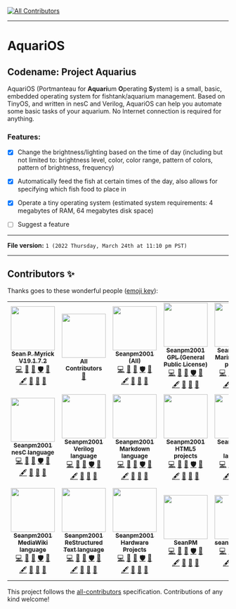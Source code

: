 
<!-- ALL-CONTRIBUTORS-BADGE:START - Do not remove or modify this section -->
[![All Contributors](https://img.shields.io/badge/all_contributors-21-orange.svg?style=flat-square)](#contributors-)
<!-- ALL-CONTRIBUTORS-BADGE:END -->
***

# AquariOS

## Codename: Project Aquarius

AquariOS (Portmanteau for **Aquari**um **O**perating **S**ystem) is a small, basic, embedded operating system for fishtank/aquarium management. Based on TinyOS, and written in nesC and Verilog, AquariOS can help you automate some basic tasks of your aquarium. No Internet connection is required for anything.

### Features:

- [x] Change the brightness/lighting based on the time of day (including but not limited to: brightness level, color, color range, pattern of colors, pattern of brightness, frequency)

- [x] Automatically feed the fish at certain times of the day, also allows for specifying which fish food to place in

- [x] Operate a tiny operating system (estimated system requirements: 4 megabytes of RAM, 64 megabytes disk space)

- [ ] Suggest a feature

***

**File version:** `1 (2022 Thursday, March 24th at 11:10 pm PST)`

***

## Contributors ✨

Thanks goes to these wonderful people ([emoji key](https://allcontributors.org/docs/en/emoji-key)):

<!-- ALL-CONTRIBUTORS-LIST:START - Do not remove or modify this section -->
<!-- prettier-ignore-start -->
<!-- markdownlint-disable -->
<table>
  <tr>
    <td align="center"><a href="https://gist.github.com/seanpm2001/7e40a0e13c066a57577d8200b1afc6a3"><img src="https://avatars.githubusercontent.com/u/65933340?v=4?s=100" width="100px;" alt=""/><br /><sub><b>Sean P. Myrick V19.1.7.2</b></sub></a><br /><a href="https://github.com/seanpm2001/AquariOS/commits?author=seanpm2001" title="Code">💻</a> <a href="https://github.com/seanpm2001/AquariOS/commits?author=seanpm2001" title="Documentation">📖</a> <a href="#projectManagement-seanpm2001" title="Project Management">📆</a> <a href="#security-seanpm2001" title="Security">🛡️</a> <a href="#data-seanpm2001" title="Data">🔣</a> <a href="#content-seanpm2001" title="Content">🖋</a> <a href="#design-seanpm2001" title="Design">🎨</a> <a href="#maintenance-seanpm2001" title="Maintenance">🚧</a> <a href="#ideas-seanpm2001" title="Ideas, Planning, & Feedback">🤔</a></td>
    <td align="center"><a href="https://allcontributors.org"><img src="https://avatars.githubusercontent.com/u/46410174?v=4?s=100" width="100px;" alt=""/><br /><sub><b>All Contributors</b></sub></a><br /><a href="https://github.com/seanpm2001/AquariOS/commits?author=all-contributors" title="Documentation">📖</a></td>
    <td align="center"><a href="https://github.com/seanpm2001/"><img src="https://avatars.githubusercontent.com/u/71843643?v=4?s=100" width="100px;" alt=""/><br /><sub><b>Seanpm2001 (All)</b></sub></a><br /><a href="https://github.com/seanpm2001/AquariOS/commits?author=seanpm2001-all" title="Code">💻</a> <a href="https://github.com/seanpm2001/AquariOS/commits?author=seanpm2001-all" title="Documentation">📖</a> <a href="#projectManagement-seanpm2001-all" title="Project Management">📆</a> <a href="#security-seanpm2001-all" title="Security">🛡️</a> <a href="#data-seanpm2001-all" title="Data">🔣</a> <a href="#content-seanpm2001-all" title="Content">🖋</a> <a href="#design-seanpm2001-all" title="Design">🎨</a> <a href="#maintenance-seanpm2001-all" title="Maintenance">🚧</a> <a href="#ideas-seanpm2001-all" title="Ideas, Planning, & Feedback">🤔</a></td>
    <td align="center"><a href="https://github.com/Seanpm2001-GPL"><img src="https://avatars.githubusercontent.com/u/86742875?v=4?s=100" width="100px;" alt=""/><br /><sub><b>Seanpm2001 GPL (General Public License)</b></sub></a><br /><a href="https://github.com/seanpm2001/AquariOS/commits?author=seanpm2001-GPL" title="Code">💻</a> <a href="https://github.com/seanpm2001/AquariOS/commits?author=seanpm2001-GPL" title="Documentation">📖</a> <a href="#projectManagement-seanpm2001-GPL" title="Project Management">📆</a> <a href="#security-seanpm2001-GPL" title="Security">🛡️</a> <a href="#data-seanpm2001-GPL" title="Data">🔣</a> <a href="#content-seanpm2001-GPL" title="Content">🖋</a> <a href="#design-seanpm2001-GPL" title="Design">🎨</a> <a href="#maintenance-seanpm2001-GPL" title="Maintenance">🚧</a> <a href="#ideas-seanpm2001-GPL" title="Ideas, Planning, & Feedback">🤔</a></td>
    <td align="center"><a href="https://github.com/seanpm2001/SeansLifeArchive_Extras_MarineBiology"><img src="https://avatars.githubusercontent.com/u/84938566?v=4?s=100" width="100px;" alt=""/><br /><sub><b>Seanpm2001 Marine Biology projects</b></sub></a><br /><a href="https://github.com/seanpm2001/AquariOS/commits?author=seanpm2001-marinebiology" title="Code">💻</a> <a href="https://github.com/seanpm2001/AquariOS/commits?author=seanpm2001-marinebiology" title="Documentation">📖</a> <a href="#projectManagement-seanpm2001-marinebiology" title="Project Management">📆</a> <a href="#security-seanpm2001-marinebiology" title="Security">🛡️</a> <a href="#data-seanpm2001-marinebiology" title="Data">🔣</a> <a href="#content-seanpm2001-marinebiology" title="Content">🖋</a> <a href="#design-seanpm2001-marinebiology" title="Design">🎨</a> <a href="#maintenance-seanpm2001-marinebiology" title="Maintenance">🚧</a> <a href="#ideas-seanpm2001-marinebiology" title="Ideas, Planning, & Feedback">🤔</a></td>
    <td align="center"><a href="https://github.com/QMeadows-development"><img src="https://avatars.githubusercontent.com/u/84294313?v=4?s=100" width="100px;" alt=""/><br /><sub><b>Seanpm2001 Operating Systems</b></sub></a><br /><a href="https://github.com/seanpm2001/AquariOS/commits?author=seanpm2001-operating-systems" title="Code">💻</a> <a href="https://github.com/seanpm2001/AquariOS/commits?author=seanpm2001-operating-systems" title="Documentation">📖</a> <a href="#projectManagement-seanpm2001-operating-systems" title="Project Management">📆</a> <a href="#security-seanpm2001-operating-systems" title="Security">🛡️</a> <a href="#data-seanpm2001-operating-systems" title="Data">🔣</a> <a href="#content-seanpm2001-operating-systems" title="Content">🖋</a> <a href="#design-seanpm2001-operating-systems" title="Design">🎨</a> <a href="#maintenance-seanpm2001-operating-systems" title="Maintenance">🚧</a> <a href="#ideas-seanpm2001-operating-systems" title="Ideas, Planning, & Feedback">🤔</a></td>
    <td align="center"><a href="https://github.com/seanpm2001/"><img src="https://avatars.githubusercontent.com/u/71908312?v=4?s=100" width="100px;" alt=""/><br /><sub><b>SeanWallaWalla Operating Systems</b></sub></a><br /><a href="https://github.com/seanpm2001/AquariOS/commits?author=seanwallawalla-operating-systems" title="Code">💻</a> <a href="https://github.com/seanpm2001/AquariOS/commits?author=seanwallawalla-operating-systems" title="Documentation">📖</a> <a href="#projectManagement-seanwallawalla-operating-systems" title="Project Management">📆</a> <a href="#security-seanwallawalla-operating-systems" title="Security">🛡️</a> <a href="#data-seanwallawalla-operating-systems" title="Data">🔣</a> <a href="#content-seanwallawalla-operating-systems" title="Content">🖋</a> <a href="#design-seanwallawalla-operating-systems" title="Design">🎨</a> <a href="#maintenance-seanwallawalla-operating-systems" title="Maintenance">🚧</a> <a href="#ideas-seanwallawalla-operating-systems" title="Ideas, Planning, & Feedback">🤔</a></td>
  </tr>
  <tr>
    <td align="center"><a href="https://github.com/Seanpm2001-nesC-lang"><img src="https://avatars.githubusercontent.com/u/101905398?v=4?s=100" width="100px;" alt=""/><br /><sub><b>Seanpm2001 nesC language</b></sub></a><br /><a href="https://github.com/seanpm2001/AquariOS/commits?author=seanpm2001-nesc-lang" title="Code">💻</a> <a href="https://github.com/seanpm2001/AquariOS/commits?author=seanpm2001-nesc-lang" title="Documentation">📖</a> <a href="#projectManagement-seanpm2001-nesc-lang" title="Project Management">📆</a> <a href="#security-seanpm2001-nesc-lang" title="Security">🛡️</a> <a href="#data-seanpm2001-nesc-lang" title="Data">🔣</a> <a href="#content-seanpm2001-nesc-lang" title="Content">🖋</a> <a href="#design-seanpm2001-nesc-lang" title="Design">🎨</a> <a href="#maintenance-seanpm2001-nesc-lang" title="Maintenance">🚧</a> <a href="#ideas-seanpm2001-nesc-lang" title="Ideas, Planning, & Feedback">🤔</a></td>
    <td align="center"><a href="https://github.com/seanpm2001/SNU_2D_ProgrammingTools_IDE_Verilog"><img src="https://avatars.githubusercontent.com/u/85038871?v=4?s=100" width="100px;" alt=""/><br /><sub><b>Seanpm2001 Verilog language</b></sub></a><br /><a href="https://github.com/seanpm2001/AquariOS/commits?author=seanpm2001-verilog-lang" title="Code">💻</a> <a href="https://github.com/seanpm2001/AquariOS/commits?author=seanpm2001-verilog-lang" title="Documentation">📖</a> <a href="#projectManagement-seanpm2001-verilog-lang" title="Project Management">📆</a> <a href="#security-seanpm2001-verilog-lang" title="Security">🛡️</a> <a href="#data-seanpm2001-verilog-lang" title="Data">🔣</a> <a href="#content-seanpm2001-verilog-lang" title="Content">🖋</a> <a href="#design-seanpm2001-verilog-lang" title="Design">🎨</a> <a href="#maintenance-seanpm2001-verilog-lang" title="Maintenance">🚧</a> <a href="#ideas-seanpm2001-verilog-lang" title="Ideas, Planning, & Feedback">🤔</a></td>
    <td align="center"><a href="https://github.com/seanpm2001/SNU_2D_ProgrammingTools_IDE_Markdown"><img src="https://avatars.githubusercontent.com/u/85258049?v=4?s=100" width="100px;" alt=""/><br /><sub><b>Seanpm2001 Markdown language</b></sub></a><br /><a href="https://github.com/seanpm2001/AquariOS/commits?author=seanpm2001-markdown-lang" title="Code">💻</a> <a href="https://github.com/seanpm2001/AquariOS/commits?author=seanpm2001-markdown-lang" title="Documentation">📖</a> <a href="#projectManagement-seanpm2001-markdown-lang" title="Project Management">📆</a> <a href="#security-seanpm2001-markdown-lang" title="Security">🛡️</a> <a href="#data-seanpm2001-markdown-lang" title="Data">🔣</a> <a href="#content-seanpm2001-markdown-lang" title="Content">🖋</a> <a href="#design-seanpm2001-markdown-lang" title="Design">🎨</a> <a href="#maintenance-seanpm2001-markdown-lang" title="Maintenance">🚧</a> <a href="#ideas-seanpm2001-markdown-lang" title="Ideas, Planning, & Feedback">🤔</a></td>
    <td align="center"><a href="https://en.wikipedia.org/wiki/HTML5"><img src="https://avatars.githubusercontent.com/u/83990679?v=4?s=100" width="100px;" alt=""/><br /><sub><b>Seanpm2001 HTML5 projects</b></sub></a><br /><a href="https://github.com/seanpm2001/AquariOS/commits?author=seanpm2001-html5-lang" title="Code">💻</a> <a href="https://github.com/seanpm2001/AquariOS/commits?author=seanpm2001-html5-lang" title="Documentation">📖</a> <a href="#projectManagement-seanpm2001-html5-lang" title="Project Management">📆</a> <a href="#security-seanpm2001-html5-lang" title="Security">🛡️</a> <a href="#data-seanpm2001-html5-lang" title="Data">🔣</a> <a href="#content-seanpm2001-html5-lang" title="Content">🖋</a> <a href="#design-seanpm2001-html5-lang" title="Design">🎨</a> <a href="#maintenance-seanpm2001-html5-lang" title="Maintenance">🚧</a> <a href="#ideas-seanpm2001-html5-lang" title="Ideas, Planning, & Feedback">🤔</a></td>
    <td align="center"><a href="https://github.com/Seanpm2001-JSON-lang"><img src="https://avatars.githubusercontent.com/u/93161824?v=4?s=100" width="100px;" alt=""/><br /><sub><b>Seanpm2001 JSON language</b></sub></a><br /><a href="https://github.com/seanpm2001/AquariOS/commits?author=seanpm2001-json-lang" title="Code">💻</a> <a href="https://github.com/seanpm2001/AquariOS/commits?author=seanpm2001-json-lang" title="Documentation">📖</a> <a href="#projectManagement-seanpm2001-json-lang" title="Project Management">📆</a> <a href="#security-seanpm2001-json-lang" title="Security">🛡️</a> <a href="#data-seanpm2001-json-lang" title="Data">🔣</a> <a href="#content-seanpm2001-json-lang" title="Content">🖋</a> <a href="#design-seanpm2001-json-lang" title="Design">🎨</a> <a href="#maintenance-seanpm2001-json-lang" title="Maintenance">🚧</a> <a href="#ideas-seanpm2001-json-lang" title="Ideas, Planning, & Feedback">🤔</a></td>
    <td align="center"><a href="https://upload.wikimedia.org/wikipedia/commons/a/ac/Kbibtex-icon.png"><img src="https://avatars.githubusercontent.com/u/85581998?v=4?s=100" width="100px;" alt=""/><br /><sub><b>Seanpm2001 BiBTex language</b></sub></a><br /><a href="https://github.com/seanpm2001/AquariOS/commits?author=seanpm2001-bibtex-lang" title="Code">💻</a> <a href="https://github.com/seanpm2001/AquariOS/commits?author=seanpm2001-bibtex-lang" title="Documentation">📖</a> <a href="#projectManagement-seanpm2001-bibtex-lang" title="Project Management">📆</a> <a href="#security-seanpm2001-bibtex-lang" title="Security">🛡️</a> <a href="#data-seanpm2001-bibtex-lang" title="Data">🔣</a> <a href="#content-seanpm2001-bibtex-lang" title="Content">🖋</a> <a href="#design-seanpm2001-bibtex-lang" title="Design">🎨</a> <a href="#maintenance-seanpm2001-bibtex-lang" title="Maintenance">🚧</a> <a href="#ideas-seanpm2001-bibtex-lang" title="Ideas, Planning, & Feedback">🤔</a></td>
    <td align="center"><a href="https://github.com/seanpm2001/Makefile_Testing"><img src="https://avatars.githubusercontent.com/u/85372130?v=4?s=100" width="100px;" alt=""/><br /><sub><b>Seanpm2001 Makefile language</b></sub></a><br /><a href="https://github.com/seanpm2001/AquariOS/commits?author=seanpm2001-makefile-lang" title="Code">💻</a> <a href="https://github.com/seanpm2001/AquariOS/commits?author=seanpm2001-makefile-lang" title="Documentation">📖</a> <a href="#projectManagement-seanpm2001-makefile-lang" title="Project Management">📆</a> <a href="#security-seanpm2001-makefile-lang" title="Security">🛡️</a> <a href="#data-seanpm2001-makefile-lang" title="Data">🔣</a> <a href="#content-seanpm2001-makefile-lang" title="Content">🖋</a> <a href="#design-seanpm2001-makefile-lang" title="Design">🎨</a> <a href="#maintenance-seanpm2001-makefile-lang" title="Maintenance">🚧</a> <a href="#ideas-seanpm2001-makefile-lang" title="Ideas, Planning, & Feedback">🤔</a></td>
  </tr>
  <tr>
    <td align="center"><a href="https://github.com/seanpm2001/SNU_2D_ProgrammingTools_IDE_MediaWiki"><img src="https://avatars.githubusercontent.com/u/85258331?v=4?s=100" width="100px;" alt=""/><br /><sub><b>Seanpm2001 MediaWiki language</b></sub></a><br /><a href="https://github.com/seanpm2001/AquariOS/commits?author=seanpm2001-mediawiki-lang" title="Code">💻</a> <a href="https://github.com/seanpm2001/AquariOS/commits?author=seanpm2001-mediawiki-lang" title="Documentation">📖</a> <a href="#projectManagement-seanpm2001-mediawiki-lang" title="Project Management">📆</a> <a href="#security-seanpm2001-mediawiki-lang" title="Security">🛡️</a> <a href="#data-seanpm2001-mediawiki-lang" title="Data">🔣</a> <a href="#content-seanpm2001-mediawiki-lang" title="Content">🖋</a> <a href="#design-seanpm2001-mediawiki-lang" title="Design">🎨</a> <a href="#maintenance-seanpm2001-mediawiki-lang" title="Maintenance">🚧</a> <a href="#ideas-seanpm2001-mediawiki-lang" title="Ideas, Planning, & Feedback">🤔</a></td>
    <td align="center"><a href="https://github.com/seanpm2001/SNU_2D_ProgrammingTools_IDE_ReStructuredText"><img src="https://avatars.githubusercontent.com/u/85259636?v=4?s=100" width="100px;" alt=""/><br /><sub><b>Seanpm2001 ReStructured Text language</b></sub></a><br /><a href="https://github.com/seanpm2001/AquariOS/commits?author=seanpm2001-restructuredtext-lang" title="Code">💻</a> <a href="https://github.com/seanpm2001/AquariOS/commits?author=seanpm2001-restructuredtext-lang" title="Documentation">📖</a> <a href="#projectManagement-seanpm2001-restructuredtext-lang" title="Project Management">📆</a> <a href="#security-seanpm2001-restructuredtext-lang" title="Security">🛡️</a> <a href="#data-seanpm2001-restructuredtext-lang" title="Data">🔣</a> <a href="#content-seanpm2001-restructuredtext-lang" title="Content">🖋</a> <a href="#design-seanpm2001-restructuredtext-lang" title="Design">🎨</a> <a href="#maintenance-seanpm2001-restructuredtext-lang" title="Maintenance">🚧</a> <a href="#ideas-seanpm2001-restructuredtext-lang" title="Ideas, Planning, & Feedback">🤔</a></td>
    <td align="center"><a href="https://github.com/seanpm2001/Self-replicating-machine-research"><img src="https://avatars.githubusercontent.com/u/82983084?v=4?s=100" width="100px;" alt=""/><br /><sub><b>Seanpm2001 Hardware Projects</b></sub></a><br /><a href="https://github.com/seanpm2001/AquariOS/commits?author=seanpm2001-hardware" title="Code">💻</a> <a href="https://github.com/seanpm2001/AquariOS/commits?author=seanpm2001-hardware" title="Documentation">📖</a> <a href="#projectManagement-seanpm2001-hardware" title="Project Management">📆</a> <a href="#security-seanpm2001-hardware" title="Security">🛡️</a> <a href="#data-seanpm2001-hardware" title="Data">🔣</a> <a href="#content-seanpm2001-hardware" title="Content">🖋</a> <a href="#design-seanpm2001-hardware" title="Design">🎨</a> <a href="#maintenance-seanpm2001-hardware" title="Maintenance">🚧</a> <a href="#ideas-seanpm2001-hardware" title="Ideas, Planning, & Feedback">🤔</a></td>
    <td align="center"><a href="https://github.com/seanpm2001/"><img src="https://avatars.githubusercontent.com/u/71793933?v=4?s=100" width="100px;" alt=""/><br /><sub><b>SeanPM</b></sub></a><br /><a href="https://github.com/seanpm2001/AquariOS/commits?author=seanpm2001-software" title="Code">💻</a> <a href="https://github.com/seanpm2001/AquariOS/commits?author=seanpm2001-software" title="Documentation">📖</a> <a href="#projectManagement-seanpm2001-software" title="Project Management">📆</a> <a href="#security-seanpm2001-software" title="Security">🛡️</a> <a href="#data-seanpm2001-software" title="Data">🔣</a> <a href="#content-seanpm2001-software" title="Content">🖋</a> <a href="#design-seanpm2001-software" title="Design">🎨</a> <a href="#maintenance-seanpm2001-software" title="Maintenance">🚧</a> <a href="#ideas-seanpm2001-software" title="Ideas, Planning, & Feedback">🤔</a></td>
    <td align="center"><a href="https://github.com/seanpm2001/"><img src="https://avatars.githubusercontent.com/u/71748083?v=4?s=100" width="100px;" alt=""/><br /><sub><b>seanwallawalla</b></sub></a><br /><a href="https://github.com/seanpm2001/AquariOS/commits?author=seanwallawalla-software" title="Code">💻</a> <a href="https://github.com/seanpm2001/AquariOS/commits?author=seanwallawalla-software" title="Documentation">📖</a> <a href="#projectManagement-seanwallawalla-software" title="Project Management">📆</a> <a href="#security-seanwallawalla-software" title="Security">🛡️</a> <a href="#data-seanwallawalla-software" title="Data">🔣</a> <a href="#content-seanwallawalla-software" title="Content">🖋</a> <a href="#design-seanwallawalla-software" title="Design">🎨</a> <a href="#maintenance-seanwallawalla-software" title="Maintenance">🚧</a> <a href="#ideas-seanwallawalla-software" title="Ideas, Planning, & Feedback">🤔</a></td>
    <td align="center"><a href="https://github.com/Project-Aquarius"><img src="https://avatars.githubusercontent.com/u/103785139?v=4?s=100" width="100px;" alt=""/><br /><sub><b>Project Aquarius</b></sub></a><br /><a href="https://github.com/seanpm2001/AquariOS/commits?author=project-aquarius" title="Code">💻</a> <a href="https://github.com/seanpm2001/AquariOS/commits?author=project-aquarius" title="Documentation">📖</a> <a href="#projectManagement-project-aquarius" title="Project Management">📆</a> <a href="#security-project-aquarius" title="Security">🛡️</a> <a href="#data-project-aquarius" title="Data">🔣</a> <a href="#content-project-aquarius" title="Content">🖋</a> <a href="#design-project-aquarius" title="Design">🎨</a> <a href="#maintenance-project-aquarius" title="Maintenance">🚧</a> <a href="#ideas-project-aquarius" title="Ideas, Planning, & Feedback">🤔</a></td>
    <td align="center"><a href="https://github.com/AquariOS-dev/"><img src="https://avatars.githubusercontent.com/u/103785622?v=4?s=100" width="100px;" alt=""/><br /><sub><b>AquariOS (Aquarium Operating System)</b></sub></a><br /><a href="https://github.com/seanpm2001/AquariOS/commits?author=aquariOS-dev" title="Code">💻</a> <a href="https://github.com/seanpm2001/AquariOS/commits?author=aquariOS-dev" title="Documentation">📖</a> <a href="#projectManagement-aquariOS-dev" title="Project Management">📆</a> <a href="#security-aquariOS-dev" title="Security">🛡️</a> <a href="#data-aquariOS-dev" title="Data">🔣</a> <a href="#content-aquariOS-dev" title="Content">🖋</a> <a href="#design-aquariOS-dev" title="Design">🎨</a> <a href="#maintenance-aquariOS-dev" title="Maintenance">🚧</a> <a href="#ideas-aquariOS-dev" title="Ideas, Planning, & Feedback">🤔</a></td>
  </tr>
</table>

<!-- markdownlint-restore -->
<!-- prettier-ignore-end -->

<!-- ALL-CONTRIBUTORS-LIST:END -->

This project follows the [all-contributors](https://github.com/all-contributors/all-contributors) specification. Contributions of any kind welcome!
